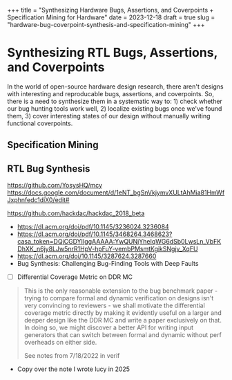 +++
title = "Synthesizing Hardware Bugs, Assertions, and Coverpoints + Specification Mining for Hardware"
date = 2023-12-18
draft = true
slug = "hardware-bug-coverpoint-synthesis-and-specification-mining"
+++

# Synthesizing RTL Bugs, Assertions, and Coverpoints

In the world of open-source hardware design research, there aren't designs with interesting and reproducable bugs, assertions, and coverpoints.
So, there is a need to synthesize them in a systematic way to: 1) check whether our bug hunting tools work well, 2) localize existing bugs once we've found them, 3) cover interesting states of our design without manually writing functional coverpoints.

## Specification Mining

## RTL Bug Synthesis

https://github.com/YosysHQ/mcy
https://docs.google.com/document/d/1eNT_bgSnVkjymvXULtAhMia81HmWfJxphnfedc1diX0/edit#

https://github.com/hackdac/hackdac_2018_beta

- https://dl.acm.org/doi/pdf/10.1145/3236024.3236084
- https://dl.acm.org/doi/pdf/10.1145/3468264.3468623?casa_token=DQjCGDYIIggAAAAA:YwQUNjYheIqWG6dSb0LwsLn_VbFKDhXK_n6jy8LJw5nrR1HpV-hpFuY-vembPMsmtKgikSNgjv_XqFU
- https://dl.acm.org/doi/10.1145/3287624.3287660
- Bug Synthesis: Challenging Bug-Finding Tools with Deep Faults

- [ ] Differential Coverage Metric on DDR MC

> This is the only reasonable extension to the bug benchmark paper - trying to compare formal and dynamic verification on designs isn't very convincing to reviewers - we shall motivate the differential coverage metric directly by making it evidently useful on a larger and deeper design like the DDR MC and write a paper exclusively on that. In doing so, we might discover a better API for writing input generators that can switch between formal and dynamic without perf overheads on either side.
>
> See notes from 7/18/2022 in verif

- Copy over the note I wrote lucy in 2025
